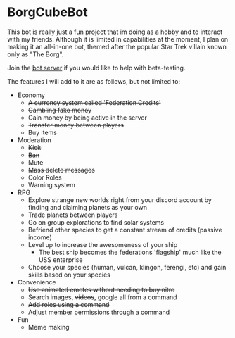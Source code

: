 # BorgCubeBot


This bot is really just a fun project that im doing as a hobby and to interact with my friends. Although it is limited in capabilities at the moment, I plan on making it an all-in-one bot, themed after the popular Star Trek villain known only as "The Borg".

Join the [bot server](https://discord.gg/evYQA2h) if you would like to help with beta-testing.

The features I will add to it are as follows, but not limited to:
- Economy
  - ~~A currency system called 'Federation Credits'~~
  - ~~Gambling fake money~~
  - ~~Gain money by being active in the server~~
  - ~~Transfer money between players~~
  - Buy items
- Moderation
  - ~~Kick~~
  - ~~Ban~~
  - ~~Mute~~
  - ~~Mass delete messages~~
  - Color Roles
  - Warning system
- RPG
  - Explore strange new worlds right from your discord account by finding and claiming planets as your own
  - Trade planets between players
  - Go on group explorations to find solar systems
  - Befriend other species to get a constant stream of credits (passive income)
  - Level up to increase the awesomeness of your ship
    - The best ship becomes the federations 'flagship' much like the USS enterprise
  - Choose your species (human, vulcan, klingon, ferengi, etc) and gain skills based on your species
- Convenience
  - ~~Use animated emotes without needing to buy nitro~~
  - Search images, ~~videos~~, google all from a command
  - ~~Add roles using a command~~
  - Adjust member permissions through a command
- Fun
  - Meme making
